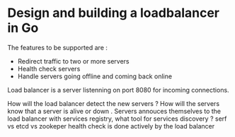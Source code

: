 # Design and building a loadbalancer in Go
The features to be supported are : 
- Redirect traffic to two or more servers
- Health check servers 
- Handle servers going offline and coming back online

Load balancer is a server listenning on port 8080 for incoming connections.

How will the load balancer detect the new servers ? 
How will the servers know that a server is alive or down  .
Servers annouces themselves to the load balancer with services registry, what tool for services discovery ? serf vs etcd vs zookeper 
health check is done actively by the load balancer